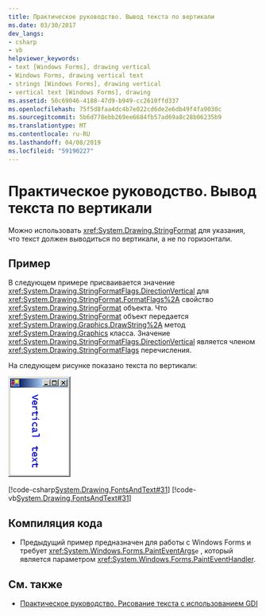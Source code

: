 ```yaml
---
title: Практическое руководство. Вывод текста по вертикали
ms.date: 03/30/2017
dev_langs:
- csharp
- vb
helpviewer_keywords:
- text [Windows Forms], drawing vertical
- Windows Forms, drawing vertical text
- strings [Windows Forms], drawing vertical
- vertical text [Windows Forms], drawing
ms.assetid: 50c69046-4188-47d9-b949-cc2610ffd337
ms.openlocfilehash: 75f5d8faa4dc4b7e022cd6de2e6db49f4fa9030c
ms.sourcegitcommit: 5b6d778ebb269ee6684fb57ad69a8c28b06235b9
ms.translationtype: MT
ms.contentlocale: ru-RU
ms.lasthandoff: 04/08/2019
ms.locfileid: "59190227"
---
```

# <a name="how-to-create-vertical-text"></a>Практическое руководство. Вывод текста по вертикали
Можно использовать <xref:System.Drawing.StringFormat> для указания, что текст должен выводиться по вертикали, а не по горизонтали.  
  
## <a name="example"></a>Пример  
 В следующем примере присваивается значение <xref:System.Drawing.StringFormatFlags.DirectionVertical> для <xref:System.Drawing.StringFormat.FormatFlags%2A> свойство <xref:System.Drawing.StringFormat> объекта. Что <xref:System.Drawing.StringFormat> объект передается <xref:System.Drawing.Graphics.DrawString%2A> метод <xref:System.Drawing.Graphics> класса. Значение <xref:System.Drawing.StringFormatFlags.DirectionVertical> является членом <xref:System.Drawing.StringFormatFlags> перечисления.  
  
 На следующем рисунке показано текста по вертикали: 
  
 ![Рисунок, показывающий вертикального шрифта текста.](./media/how-to-create-vertical-text/vertical-font-text-graphic.png)  
  
 [!code-csharp[System.Drawing.FontsAndText#31](~/samples/snippets/csharp/VS_Snippets_Winforms/System.Drawing.FontsAndText/CS/Class1.cs#31)]
 [!code-vb[System.Drawing.FontsAndText#31](~/samples/snippets/visualbasic/VS_Snippets_Winforms/System.Drawing.FontsAndText/VB/Class1.vb#31)]  
  
## <a name="compiling-the-code"></a>Компиляция кода  
  
-   Предыдущий пример предназначен для работы с Windows Forms и требует <xref:System.Windows.Forms.PaintEventArgs>`e` , который является параметром <xref:System.Windows.Forms.PaintEventHandler>.  
  
## <a name="see-also"></a>См. также

- [Практическое руководство. Рисование текста с использованием GDI](how-to-draw-text-with-gdi.md)
